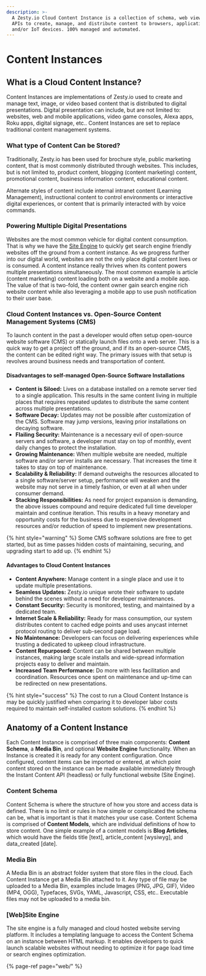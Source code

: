 ```yaml
---
description: >-
  A Zesty.io Cloud Content Instance is a collection of schema, web views, and
  APIs to create, manage, and distribute content to browsers, applications,
  and/or IoT devices. 100% managed and automated.
---
```


# Content Instances

## What is a Cloud Content Instance?

Content Instances are implementations of Zesty.io used to create and manage text, image, or video based content that is distributed to digital presentations. Digital presentation can include, but are not limited to: websites, web and mobile applications, video game consoles, Alexa apps, Roku apps, digital signage, etc.. Content Instances are set to replace traditional content management systems. 

### What type of Content Can be Stored?

Traditionally, Zesty.io has been used for brochure style, public marketing content, that is most commonly distributed through websites. This includes, but is not limited to, product content, blogging \(content marketing\) content, promotional content, business information content, educational content.

Alternate styles of content include internal intranet content \(Learning Management\), instructional content to control environments or interactive digital experiences, or content that is primarily interacted with by voice commands. 

### Powering Multiple Digital Presentations

Websites are the most common vehicle for digital content consumption. That is why we have the [Site Engine](web/) to quickly get search engine friendly websites off the ground from a content instance. As we progress further into our digital world, websites are not the only place digital content lives or is consumed. A content instance really thrives when its content powers multiple presentations simultaneously. The most common example is article \(content marketing\) content loading both on a website and a mobile app. The value of that is two-fold, the content owner gain search engine rich website content while also leveraging a mobile app to use push notification to their user base.

### Cloud Content Instances vs. Open-Source Content Management Systems \(CMS\)

To launch content in the past a developer would often setup open-source website software \(CMS\) or statically launch files onto a web server. This is a quick way to get a project off the ground, and if its an open-source CMS, the content can be edited right way. The primary issues with that setup is revolves around business needs and transportation of content.  

#### Disadvantages to self-managed Open-Source Software Installations

* **Content is Siloed:** Lives on a database installed on a remote server tied to a single application. This results in the same content living in multiple places that requires repeated updates to distribute the same content across multiple presentations.
* **Software Decay:** Updates may not be possible after customization of the CMS. Software may jump versions, leaving prior installations on decaying software.
* **Flailing Security:** Maintenance is a necessary evil of open-source servers and software, a developer must stay on top of monthly, event daily changes to protect the installation.
* **Growing Maintenance:** When multiple website are needed, multiple software and/or server installs are necessary. That increases the time it takes to stay on top of maintenance. 
* **Scalability & Reliability:**  If demand outweighs the resources allocated to a single software/server setup, performance will weaken and the website may not serve in a timely fashion, or even at all when under consumer demand.
* **Stacking Responsibilities:** As need for project expansion is demanding, the above issues compound and require dedicated full time developer maintain and continue iteration. This results in a heavy monetary and opportunity costs for the business due to expensive development resources and/or reduction of speed to implement new presentations.

{% hint style="warning" %}
Some CMS software solutions are free to get started, but as time passes hidden costs of maintaining, securing, and upgrading start to add up. 
{% endhint %}

#### Advantages to Cloud Content Instances

* **Content Anywhere:** Manage content in a single place and use it to update multiple presentations. 
* **Seamless Updates:** Zesty.io unique wrote their software to update behind the scenes without a need for developer maintenances. 
* **Constant Security:** Security is monitored, testing, and maintained by a dedicated team.
* **Internet Scale & Reliability:** Ready for mass consumption, our system distributes content to cached edge points and uses anycast internet protocol routing to deliver sub-second page load.
* **No Maintenance:** Developers can focus on delivering experiences while trusting a dedicated to upkeep cloud infrastructure.
* **Content Repurposed:** Content can be shared between multiple instances, making large scale installs and wide-spread information projects easy to deliver and maintain.
* **Increased Team Performance:** Do more with less facilitation and coordination. Resources once spent on maintenance and up-time can be redirected on new presentations.

{% hint style="success" %}
The cost to run a Cloud Content Instance is may be quickly justified when comparing it to developer labor costs required to maintain self-installed custom solutions. 
{% endhint %}

## Anatomy of a Content Instance

Each Content Instance is comprised of three main components: **Content Schema**, a **Media Bin**, and optional **Website Engine** functionality. When an Instance is created it is ready for any content configuration. Once configured, content items can be imported or entered, at which point content stored on the instance can be made available immediately through the Instant Content API \(headless\) or fully functional website \(Site Engine\). 

### Content Schema

Content Schema is where the structure of how you store and access data is defined. There is no limit or rules in how simple or complicated the schema can be, what is important is that it matches your use case. Content Schema is comprised of **Content Models**, which are individual definitions of how to store content. One simple example of a content models is **Blog Articles**, which would have the fields title \[text\], article\_content \[wysiwyg\], and data\_created \[date\]. 

### Media Bin

A Media Bin is an abstract folder system that store files in the cloud. Each Content Instance get a Media Bin attached to it. Any type of file may be uploaded to a Media Bin, examples include Images \(PNG, JPG, GIF\), Video \(MP4, OGG\), Typefaces, SVGs, YAML, Javascript, CSS, etc.. Executable files may not be uploaded to a media bin.

### \[Web\]Site Engine

The site engine is a fully managed and cloud hosted website serving platform. It includes a templating language to access the Content Schema on an instance between HTML markup. It enables developers to quick launch scalable websites without needing to optimize it for page load time or search engines optimization.

{% page-ref page="web/" %}

